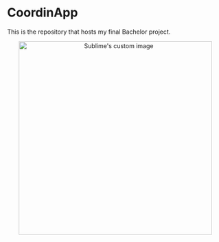 # CoordinApp
This is the repository that hosts my final Bachelor project.

<p align="center">
  <img src="https://user-images.githubusercontent.com/31454029/99291717-876cbb00-2840-11eb-8c6e-c8789edfc44d.jpg" alt="Sublime's custom image" width=450px/>
</p>

